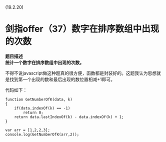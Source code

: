 (19.2.20)

# 剑指offer（37）数字在排序数组中出现的次数

**题目描述   
统计一个数字在排序数组中出现的次数。**

不得不说javascript做这种题真的很方便，函数都是封装好的。这题我认为思想就是找到第一个出现的数和最后出现的数位置相减+1即可。

代码如下：


	function GetNumberOfK(data, k)
	{
	    if(data.indexOf(k) == -1)
	        return 0;
	    return data.lastIndexOf(k) - data.indexOf(k) + 1; 
	}
	
	var arr = [1,2,2,3];
	console.log(GetNumberOfK(arr,2));